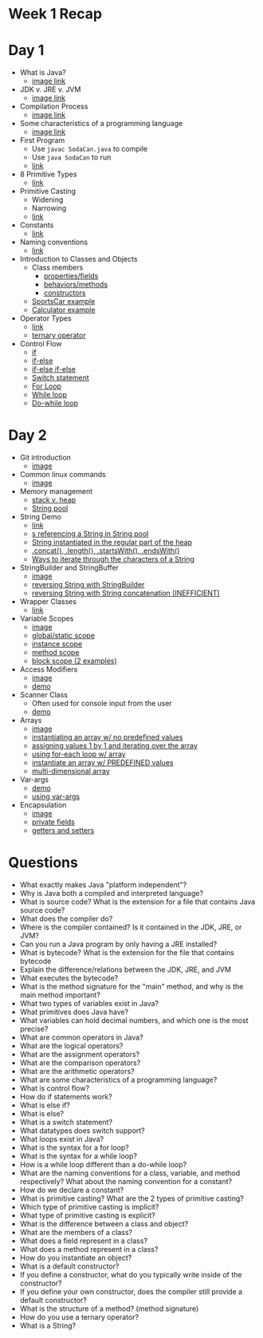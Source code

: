 # Week 1 Recap

# Day 1
- What is Java?
    - [image link](./week-1-images/what-is-java.JPG)
- JDK v. JRE v. JVM
    - [image link](./week-1-images/jdk-jre-jvm.JPG)
- Compilation Process
    - [image link](./week-1-images/compilation-process.JPG)
- Some characteristics of a programming language
    - [image link](./week-1-images/programming-language-characteristics.JPG)
- First Program
    - Use `javac SodaCan.java` to compile
    - Use `java SodaCan` to run
    - [link](https://github.com/220214-Enterprise-Angular/demos/tree/main/week-1/my-first-program)
- 8 Primitive Types
    - [link](https://github.com/220214-Enterprise-Angular/demos/blob/main/week-1/datatypes/src/com/revature/main/Driver.java#L17-L27)
- Primitive Casting
    - Widening
    - Narrowing
    - [link](https://github.com/220214-Enterprise-Angular/demos/blob/main/week-1/datatypes/src/com/revature/main/Driver.java#L46-L56)
- Constants
    - [link](https://github.com/220214-Enterprise-Angular/demos/blob/main/week-1/datatypes/src/com/revature/main/Driver.java#L63-L74)
- Naming conventions
    - [link](https://github.com/220214-Enterprise-Angular/demos/blob/main/week-1/datatypes/src/com/revature/main/Driver.java#L76-L90)
- Introduction to Classes and Objects
    - Class members
        - [properties/fields](https://github.com/220214-Enterprise-Angular/demos/blob/main/week-1/classes-and-objects/src/com/revature/model/SportsCar.java#L10-L17)
        - [behaviors/methods](https://github.com/220214-Enterprise-Angular/demos/blob/main/week-1/classes-and-objects/src/com/revature/model/SportsCar.java#L39-L52)
        - [constructors](https://github.com/220214-Enterprise-Angular/demos/blob/main/week-1/classes-and-objects/src/com/revature/model/SportsCar.java#L19-L37)
    - [SportsCar example](https://github.com/220214-Enterprise-Angular/demos/blob/main/week-1/classes-and-objects/src/com/revature/main/Driver.java#L15-L19)
    - [Calculator example](https://github.com/220214-Enterprise-Angular/demos/blob/main/week-1/classes-and-objects/src/com/revature/main/Driver.java#L21-L27)
- Operator Types
    - [link](https://github.com/220214-Enterprise-Angular/demos/blob/main/week-1/operators-and-control-flow/src/com/revature/main/Driver.java#L7-L13)
    - [ternary operator](https://github.com/220214-Enterprise-Angular/demos/blob/main/week-1/operators-and-control-flow/src/com/revature/main/Driver.java#L18)
- Control Flow
    - [if](https://github.com/220214-Enterprise-Angular/demos/blob/main/week-1/operators-and-control-flow/src/com/revature/main/Driver.java#L39-L41)
    - [if-else](https://github.com/220214-Enterprise-Angular/demos/blob/main/week-1/operators-and-control-flow/src/com/revature/main/Driver.java#L43-L49)
    - [if-else if-else](https://github.com/220214-Enterprise-Angular/demos/blob/main/week-1/operators-and-control-flow/src/com/revature/main/Driver.java#L51-L59)
    - [Switch statement](https://github.com/220214-Enterprise-Angular/demos/blob/main/week-1/operators-and-control-flow/src/com/revature/main/Driver.java#L61-L87)
    - [For Loop](https://github.com/220214-Enterprise-Angular/demos/blob/main/week-1/operators-and-control-flow/src/com/revature/main/Driver.java#L93-L98)
    - [While loop](https://github.com/220214-Enterprise-Angular/demos/blob/main/week-1/operators-and-control-flow/src/com/revature/main/Driver.java#L101-L107)
    - [Do-while loop](https://github.com/220214-Enterprise-Angular/demos/blob/main/week-1/operators-and-control-flow/src/com/revature/main/Driver.java#L110-L118)

# Day 2
- Git introduction
    - [image](./week-1-images/git-introduction.JPG)
- Common linux commands
    - [image](./week-1-images/common-linux-commands.JPG)
- Memory management
    - [stack v. heap](./week-1-images/memory-management.JPG)
    - [String pool](./week-1-images/string-pool.JPG)
- String Demo
    - [link](https://github.com/220214-Enterprise-Angular/demos/blob/main/week-1/string-demo/src/com/revature/main/Driver.java)
    - [s referencing a String in String pool](https://github.com/220214-Enterprise-Angular/demos/blob/main/week-1/string-demo/src/com/revature/main/Driver.java#L11-L14)
    - [String instantiated in the regular part of the heap](https://github.com/220214-Enterprise-Angular/demos/blob/main/week-1/string-demo/src/com/revature/main/Driver.java#L19-L20)
    - [.concat(), .length(), .startsWith(), .endsWith()](https://github.com/220214-Enterprise-Angular/demos/blob/main/week-1/string-demo/src/com/revature/main/Driver.java#L28-L39)
    - [Ways to iterate through the characters of a String](https://github.com/220214-Enterprise-Angular/demos/blob/main/week-1/string-demo/src/com/revature/main/Driver.java#L41-L67)
- StringBuilder and StringBuffer
    - [image](./week-1-images/stringbuilder-stringbuffer.JPG)
    - [reversing String with StringBuilder](https://github.com/220214-Enterprise-Angular/demos/blob/main/week-1/reverse-a-string/src/com/revature/main/Driver.java#L56-L66)
    - [reversing String with String concatenation (INEFFICIENT)](https://github.com/220214-Enterprise-Angular/demos/blob/main/week-1/reverse-a-string/src/com/revature/main/Driver.java#L37-L49)
- Wrapper Classes
    - [link](https://github.com/220214-Enterprise-Angular/demos/blob/main/week-1/wrapper-class-demo/src/com/revature/main/Driver.java#L25-L90)
- Variable Scopes
    - [image](./week-1-images/variable-scopes.JPG)
    - [global/static scope](https://github.com/220214-Enterprise-Angular/demos/blob/main/week-1/variable-scopes/src/com/revature/main/Person.java#L7-L8)
    - [instance scope](https://github.com/220214-Enterprise-Angular/demos/blob/main/week-1/variable-scopes/src/com/revature/main/Person.java#L10-L15)
    - [method scope](https://github.com/220214-Enterprise-Angular/demos/blob/main/week-1/variable-scopes/src/com/revature/main/Person.java#L30-L31)
    - [block scope (2 examples)](https://github.com/220214-Enterprise-Angular/demos/blob/main/week-1/variable-scopes/src/com/revature/main/Person.java#L35-L41)
- Access Modifiers
    - [image](./week-1-images/access-modifiers.JPG)
    - [demo](https://github.com/220214-Enterprise-Angular/demos/tree/main/week-1/access-modifier-demo)
- Scanner Class
    - Often used for console input from the user
    - [demo](https://github.com/220214-Enterprise-Angular/demos/blob/main/week-1/scanner-demo/src/com/revature/main/Driver.java#L11-L25)
- Arrays
    - [image](./week-1-images/arrays.JPG)
    - [instantiating an array w/ no predefined values](https://github.com/220214-Enterprise-Angular/demos/blob/main/week-1/array-demo/src/com/revature/main/Driver.java#L15-L19)
    - [assigning values 1 by 1 and iterating over the array](https://github.com/220214-Enterprise-Angular/demos/blob/main/week-1/array-demo/src/com/revature/main/Driver.java#L29-L37)
    - [using for-each loop w/ array](https://github.com/220214-Enterprise-Angular/demos/blob/main/week-1/array-demo/src/com/revature/main/Driver.java#L39-L42)
    - [instantiate an array w/ PREDEFINED values](https://github.com/220214-Enterprise-Angular/demos/blob/main/week-1/array-demo/src/com/revature/main/Driver.java#L45)
    - [multi-dimensional array](https://github.com/220214-Enterprise-Angular/demos/blob/main/week-1/array-demo/src/com/revature/main/Driver.java#L54-L80)
- Var-args
    - [demo](https://github.com/220214-Enterprise-Angular/demos/blob/main/week-1/array-demo/src/com/revature/main/Driver.java#L87-L101)
    - [using var-args](https://github.com/220214-Enterprise-Angular/demos/blob/main/week-1/array-demo/src/com/revature/main/Driver.java#L83-L84)
- Encapsulation
    - [image](./week-1-images/encapsulation.JPG)
    - [private fields](https://github.com/220214-Enterprise-Angular/demos/blob/main/week-1/encapsulation-demo/src/com/revature/model/Person.java#L11-L13)
    - [getters and setters](https://github.com/220214-Enterprise-Angular/demos/blob/main/week-1/encapsulation-demo/src/com/revature/model/Person.java#L24-L53)

# Questions
* What exactly makes Java "platform independent"?
* Why is Java both a compiled and interpreted language?
* What is source code? What is the extension for a file that contains Java source code?
* What does the compiler do?
* Where is the compiler contained? Is it contained in the JDK, JRE, or JVM?
* Can you run a Java program by only having a JRE installed?
* What is bytecode? What is the extension for the file that contains bytecode
* Explain the difference/relations between the JDK, JRE, and JVM
* What executes the bytecode?
* What is the method signature for the "main" method, and why is the main method important?
* What two types of variables exist in Java?
* What primitives does Java have?
* What variables can hold decimal numbers, and which one is the most precise?
* What are common operators in Java?
* What are the logical operators?
* What are the assignment operators?
* What are the comparison operators?
* What are the arithmetic operators?
* What are some characteristics of a programming language?
* What is control flow?
* How do if statements work?
* What is else if?
* What is else?
* What is a switch statement?
* What datatypes does switch support?
* What loops exist in Java?
* What is the syntax for a for loop?
* What is the syntax for a while loop?
* How is a while loop different than a do-while loop?
* What are the naming conventions for a class, variable, and method respectively? What about the naming convention for a constant?
* How do we declare a constant?
* What is primitive casting? What are the 2 types of primitive casting?
* Which type of primitive casting is implicit?
* What type of primitive casting is explicit?
* What is the difference between a class and object?
* What are the members of a class?
* What does a field represent in a class?
* What does a method represent in a class?
* How do you instantiate an object?
* What is a default constructor?
* If you define a constructor, what do you typically write inside of the constructor?
* If you define your own constructor, does the compiler still provide a default constructor?
* What is the structure of a method? (method signature)
* How do you use a ternary operator?
* What is a String?

